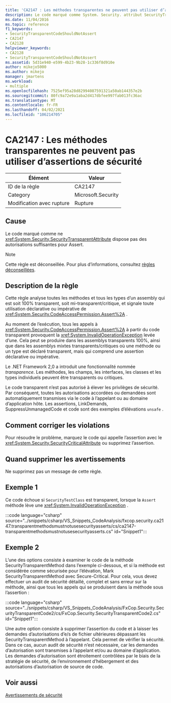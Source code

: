 ```yaml
---
title: 'CA2147 : Les méthodes transparentes ne peuvent pas utiliser d’assertions de sécurité'
description: Le code marqué comme System. Security. attribut SecurityTransparentAttribute ne dispose pas des autorisations suffisantes pour Assert.
ms.date: 11/04/2016
ms.topic: reference
f1_keywords:
- SecurityTransparentCodeShouldNotAssert
- CA2147
- CA2128
helpviewer_keywords:
- CA2128
- SecurityTransparentCodeShouldNotAssert
ms.assetid: 5d31e940-e599-4b23-9b28-1c336f8d910e
author: mikejo5000
ms.author: mikejo
manager: jmartens
ms.workload:
- multiple
ms.openlocfilehash: 7525ef95a28d82994087591321a50ab144357e2b
ms.sourcegitcommit: 80fc9a72e9a1aba2d417dbfee997fab013fc36ac
ms.translationtype: MT
ms.contentlocale: fr-FR
ms.lasthandoff: 04/02/2021
ms.locfileid: "106214705"
---
```

# <a name="ca2147-transparent-methods-may-not-use-security-asserts"></a>CA2147 : Les méthodes transparentes ne peuvent pas utiliser d’assertions de sécurité

|Élément|Valeur|
|-|-|
|ID de la règle|CA2147|
|Category|Microsoft.Security|
|Modification avec rupture|Rupture|

## <a name="cause"></a>Cause
Le code marqué comme ne <xref:System.Security.SecurityTransparentAttribute> dispose pas des autorisations suffisantes pour Assert.

> [!NOTE]
> Cette règle est déconseillée. Pour plus d’informations, consultez [règles déconseillées](fxcop-unported-deprecated-rules.md).

## <a name="rule-description"></a>Description de la règle
Cette règle analyse toutes les méthodes et tous les types d’un assembly qui est soit 100% transparent, soit mi-transparent/critique, et signale toute utilisation déclarative ou impérative de <xref:System.Security.CodeAccessPermission.Assert%2A> .

Au moment de l’exécution, tous les appels à <xref:System.Security.CodeAccessPermission.Assert%2A> à partir du code transparent provoquent la <xref:System.InvalidOperationException> levée d’une. Cela peut se produire dans les assemblys transparents 100%, ainsi que dans les assemblys mixtes transparents/critiques où une méthode ou un type est déclaré transparent, mais qui comprend une assertion déclarative ou impérative.

Le .NET Framework 2,0 a introduit une fonctionnalité nommée *transparence*. Les méthodes, les champs, les interfaces, les classes et les types individuels peuvent être transparents ou critiques.

Le code transparent n’est pas autorisé à élever les privilèges de sécurité. Par conséquent, toutes les autorisations accordées ou demandées sont automatiquement transmises via le code à l’appelant ou au domaine d’application hôte. Les assertions, LinkDemands, SuppressUnmanagedCode et code sont des exemples d’élévations `unsafe` .

## <a name="how-to-fix-violations"></a>Comment corriger les violations
Pour résoudre le problème, marquez le code qui appelle l’assertion avec le <xref:System.Security.SecurityCriticalAttribute> ou supprimez l’assertion.

## <a name="when-to-suppress-warnings"></a>Quand supprimer les avertissements
Ne supprimez pas un message de cette règle.

## <a name="example-1"></a>Exemple 1
Ce code échoue si `SecurityTestClass` est transparent, lorsque la `Assert` méthode lève une <xref:System.InvalidOperationException> .

:::code language="csharp" source="../snippets/csharp/VS_Snippets_CodeAnalysis/fxcop.security.ca2147.transparentmethodsmustnotusesecurityasserts/cs/ca2147-transparentmethodsmustnotusesecurityasserts.cs" id="Snippet1":::

## <a name="example-2"></a>Exemple 2
L’une des options consiste à examiner le code de la méthode SecurityTransparentMethod dans l’exemple ci-dessous, et si la méthode est considérée comme sécurisée pour l’élévation, Mark SecurityTransparentMethod avec Secure-Critical. Pour cela, vous devez effectuer un audit de sécurité détaillé, complet et sans erreur sur la méthode, ainsi que tous les appels qui se produisent dans la méthode sous l’assertion :

:::code language="csharp" source="../snippets/csharp/VS_Snippets_CodeAnalysis/FxCop.Security.SecurityTransparentCode2/cs/FxCop.Security.SecurityTransparentCode2.cs" id="Snippet1":::

Une autre option consiste à supprimer l’assertion du code et à laisser les demandes d’autorisations d’e/s de fichier ultérieures dépassant les SecurityTransparentMethod à l’appelant. Cela permet de vérifier la sécurité. Dans ce cas, aucun audit de sécurité n’est nécessaire, car les demandes d’autorisation sont transmises à l’appelant et/ou au domaine d’application. Les demandes d’autorisation sont étroitement contrôlées par le biais de la stratégie de sécurité, de l’environnement d’hébergement et des autorisations d’autorisation de source de code.

## <a name="see-also"></a>Voir aussi
[Avertissements de sécurité](/dotnet/fundamentals/code-analysis/quality-rules/security-warnings)
